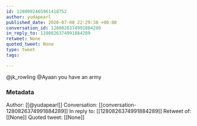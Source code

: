 ```yaml
---
id: 1280992465961418752
author: yudapearl
published_date: 2020-07-08 22:29:38 +00:00
conversation_id: 1280826374991884289
in_reply_to: 1280826374991884289
retweet: None
quoted_tweet: None
type: tweet
tags:

---
```


@jk_rowling @Ayaan you have an army

### Metadata

Author: [[@yudapearl]]
Conversation: [[conversation-1280826374991884289]]
In reply to: [[1280826374991884289]]
Retweet of: [[None]]
Quoted tweet: [[None]]
